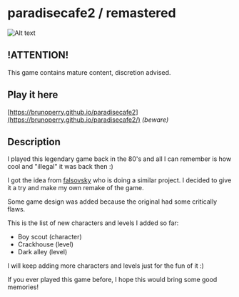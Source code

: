 # paradisecafe2 / remastered

![Alt text](https://brunoperry.github.io/paradisecafe2/media/images/thumb00.png)

## !ATTENTION!

This game contains mature content, discretion advised.

## Play it here

[https://brunoperry.github.io/paradisecafe2](https://brunoperry.github.io/paradisecafe2/) _(beware)_

## Description

I played this legendary game back in the 80's and all I can remember is how cool and "illegal" it was back then :)

I got the idea from [falsovsky](https://github.com/falsovsky/paradise.js) who is doing a similar project. I decided to give it a try and make my own remake of the game.

Some game design was added because the original had some critically flaws.

This is the list of new characters and levels I added so far:

- Boy scout (character)
- Crackhouse (level)
- Dark alley (level)

I will keep adding more characters and levels just for the fun of it :)

If you ever played this game before, I hope this would bring some good memories!
